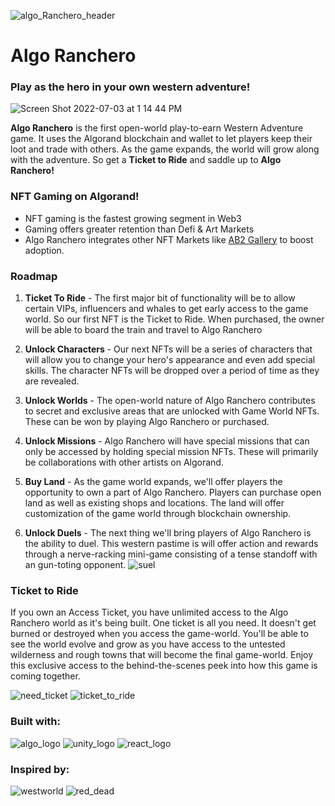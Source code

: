 ![algo_Ranchero_header](https://user-images.githubusercontent.com/2120817/177049770-20c8bc04-97f5-4658-a2d0-6ea1ab2843d0.png)
# Algo Ranchero
### Play as the hero in your own western adventure! 

![Screen Shot 2022-07-03 at 1 14 44 PM](https://user-images.githubusercontent.com/2120817/177050295-4c421349-7b59-4d4b-a675-77d0c27777c9.png)

**Algo Ranchero** is the first open-world play-to-earn Western Adventure game. 
It uses the Algorand blockchain and wallet to let players keep their loot and trade with others. As the game expands, the world will grow along with the adventure. So get a **Ticket to Ride** and saddle up to **Algo Ranchero!** 

### NFT Gaming on Algorand!
- NFT gaming is the fastest growing segment in Web3
- Gaming offers greater retention than Defi & Art Markets
- Algo Ranchero integrates other NFT Markets like [AB2 Gallery](https://ab2.gallery/) to boost adoption.

### Roadmap
1. **Ticket To Ride** - The first major bit of functionality will be to allow certain VIPs, influencers and whales to get early access to the game world. So our first NFT is the Ticket to Ride. When purchased, the owner will be able to board the train and travel to Algo Ranchero

2. **Unlock Characters** - Our next NFTs will be a series of characters that will allow you to change your hero's appearance and even add special skills. The character NFTs will be dropped over a period of time as they are revealed. 

3. **Unlock Worlds** - The open-world nature of Algo Ranchero contributes to secret and exclusive areas that are unlocked with Game World NFTs. These can be won by playing Algo Ranchero or purchased. 

4. **Unlock Missions** - Algo Ranchero will have special missions that can only be accessed by holding special mission NFTs. These will primarily be collaborations with other artists on Algorand. 

5. **Buy Land** - As the game world expands, we'll offer players the opportunity to own a part of Algo Ranchero. Players can purchase open land as well as existing shops and locations. The land will offer customization of the game world through blockchain ownership.

6. **Unlock Duels** - The next thing we'll bring players of Algo Ranchero is the ability to duel. This western pastime is will offer action and rewards through a nerve-racking mini-game consisting of a tense standoff with an gun-toting opponent. 
![suel](https://user-images.githubusercontent.com/2120817/177050230-5daced75-4bd5-4f69-8b30-07089ac5a686.png)

### Ticket to Ride

If you own an Access Ticket, you have unlimited access to the Algo Ranchero world as it's being built.
One ticket is all you need. It doesn't get burned or destroyed when you access the game-world.
You'll be able to see the world evolve and grow as you have access to the untested wilderness and rough towns that will become the final game-world.
Enjoy this exclusive access to the behind-the-scenes peek into how this game is coming together. 

![need_ticket][need]
![ticket_to_ride](https://user-images.githubusercontent.com/2120817/177050183-2d4aba8a-6933-42d8-b252-52e43de62c36.png)

[need]: https://user-images.githubusercontent.com/2120817/177050714-1ae889be-8367-4c0c-9d70-31b6cda3b8c7.jpg "Need a Ticket"
### Built with:
![algo_logo](https://user-images.githubusercontent.com/2120817/177050390-22ebaf1e-90ea-4696-a8ef-73e739a9ab0f.png)
![unity_logo](https://user-images.githubusercontent.com/2120817/177050471-2f2f9126-1692-43cc-9750-0eaf4e99a095.jpg)
![react_logo](https://user-images.githubusercontent.com/2120817/177050529-642e715c-08ae-4e05-8556-6fe2fd8c930c.jpg)

### Inspired by:
![westworld](https://user-images.githubusercontent.com/2120817/177050556-8766cb82-00f6-42c8-be2c-2e8eb5893d08.png)
![red_dead](https://user-images.githubusercontent.com/2120817/177050604-5c2efaac-99b8-4c7c-a45e-e6ba6e9839d0.jpg)





